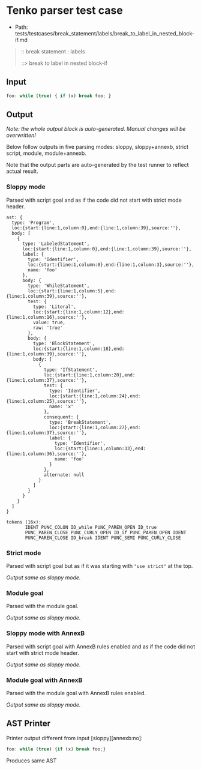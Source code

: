 # Tenko parser test case

- Path: tests/testcases/break_statement/labels/break_to_label_in_nested_block-if.md

> :: break statement : labels
>
> ::> break to label in nested block-if

## Input

`````js
foo: while (true) { if (x) break foo; }
`````

## Output

_Note: the whole output block is auto-generated. Manual changes will be overwritten!_

Below follow outputs in five parsing modes: sloppy, sloppy+annexb, strict script, module, module+annexb.

Note that the output parts are auto-generated by the test runner to reflect actual result.

### Sloppy mode

Parsed with script goal and as if the code did not start with strict mode header.

`````
ast: {
  type: 'Program',
  loc:{start:{line:1,column:0},end:{line:1,column:39},source:''},
  body: [
    {
      type: 'LabeledStatement',
      loc:{start:{line:1,column:0},end:{line:1,column:39},source:''},
      label: {
        type: 'Identifier',
        loc:{start:{line:1,column:0},end:{line:1,column:3},source:''},
        name: 'foo'
      },
      body: {
        type: 'WhileStatement',
        loc:{start:{line:1,column:5},end:{line:1,column:39},source:''},
        test: {
          type: 'Literal',
          loc:{start:{line:1,column:12},end:{line:1,column:16},source:''},
          value: true,
          raw: 'true'
        },
        body: {
          type: 'BlockStatement',
          loc:{start:{line:1,column:18},end:{line:1,column:39},source:''},
          body: [
            {
              type: 'IfStatement',
              loc:{start:{line:1,column:20},end:{line:1,column:37},source:''},
              test: {
                type: 'Identifier',
                loc:{start:{line:1,column:24},end:{line:1,column:25},source:''},
                name: 'x'
              },
              consequent: {
                type: 'BreakStatement',
                loc:{start:{line:1,column:27},end:{line:1,column:37},source:''},
                label: {
                  type: 'Identifier',
                  loc:{start:{line:1,column:33},end:{line:1,column:36},source:''},
                  name: 'foo'
                }
              },
              alternate: null
            }
          ]
        }
      }
    }
  ]
}

tokens (16x):
       IDENT PUNC_COLON ID_while PUNC_PAREN_OPEN ID_true
       PUNC_PAREN_CLOSE PUNC_CURLY_OPEN ID_if PUNC_PAREN_OPEN IDENT
       PUNC_PAREN_CLOSE ID_break IDENT PUNC_SEMI PUNC_CURLY_CLOSE
`````

### Strict mode

Parsed with script goal but as if it was starting with `"use strict"` at the top.

_Output same as sloppy mode._

### Module goal

Parsed with the module goal.

_Output same as sloppy mode._

### Sloppy mode with AnnexB

Parsed with script goal with AnnexB rules enabled and as if the code did not start with strict mode header.

_Output same as sloppy mode._

### Module goal with AnnexB

Parsed with the module goal with AnnexB rules enabled.

_Output same as sloppy mode._

## AST Printer

Printer output different from input [sloppy][annexb:no]:

````js
foo: while (true) {if (x) break foo;}
````

Produces same AST
